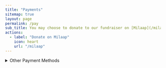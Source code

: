```yaml
---
title: "Payments"
sitemap: true
layout: page
permalink: /pay
sub_title: You may choose to donate to our fundraiser on [Milaap](/milaap) or donate to us directly via the information provided below.
actions:
  - label: "Donate on Milaap"
    icon: heart
    url: "/milaap"
---
```

<!-- 
## Donate using Credit Card, Debit Card, Netbanking, or UPI:
<section id="categories" markdown="1">
<form><script src="https://checkout.razorpay.com/v1/payment-button.js" data-payment_button_id="pl_HEyu1QVEYSZSab" async> </script> </form>
</section>  

-->
<p>
<details><summary>Other Payment Methods</summary><br/>

<h3 id="upi-details-">UPI details:</h3>
<p>You may donate directly to any of the following UPI accounts by copying the UPI ID and pasting it in your UPI app. You may click the links to view the QR code for the respective UPI vendors. This might be useful if you&#39;re reading this on a computer, and want to pay through your phone.<br><br><a href="/assets/qr/gpay.png"><strong>Google Pay</strong></a> - <a>neilreon@oksbi</a><br><a href="/assets/qr/paytm.png"><strong>PayTM</strong></a> - <a>6361915247@paytm</a><br><a href="/assets/qr/phonepe.png"><strong>PhonePe</strong></a> - <a>6361915247@axl</a>  </p>
<p>If you want to pay directly to my bank account (in case you are an international donor), you may send the funds to this account:</p>
<h3 id="bank-account-details-">Bank Account details:</h3>
<p><strong>Bank name</strong>: State Bank of India<br><strong>Account number</strong>: 20423143417<br><strong>Account holder&#39;s name</strong>: Neil Reon Mathias<br><strong>IFSC code</strong>: SBIN0001617<br><strong>Branch</strong>: R E C Tiruchirapalli<br><strong>MICR Code</strong>: 620002009<br><strong>SWIFT Code</strong>: SBININBB467</p>

</details></p>